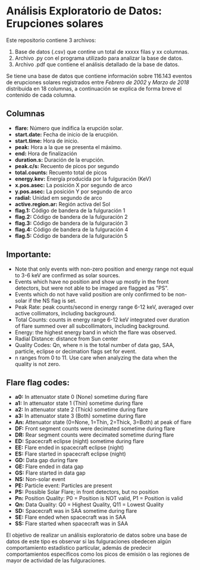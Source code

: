 # Análisis Exploratorio de Datos: Erupciones solares
Este repositorio contiene 3 archivos:
1. Base de datos (.csv) que contine un total de xxxxx filas y xx columnas.
2. Archivo .py con el programa utilizado para analizar la base de datos.
3. Archivo .pdf que contiene el análisis detallado de la base de datos.

Se tiene una base de datos que contiene información sobre 116.143 eventos de erupciones solares registrados entre *Febrero de 2002* y *Marzo de 2018* distribuida en 18 columnas, a continuación se explica de forma breve el contenido de cada columna.

## Columnas

- **flare:** Número que indifica la erupción solar.
- **start.date:** Fecha de inicio de la erucpión.
- **start.time:** Hora de inicio.
- **peak:** Hora a la que se presenta el máximo.
- **end:** Hora de finalización
- **duration.s:** Duración de la erupción.
- **peak.c/s:** Recuento de picos por segundo	
- **total.counts:** Recuento total de picos 
- **energy.kev:** Energía producida por la fulguración (KeV)
- **x.pos.asec:** La posición X por segundo de arco
- **y.pos.asec:** La posición Y por segundo de arco
- **radial:** Unidad em segundo de arco
- **active.region.ar:** Región activa del Sol 
- **flag.1:** Código de bandera de la fulguración 1
- **flag.2:** Código de bandera de la fulguración 2	
- **flag.3:** Código de bandera de la fulguración 3	
- **flag.4:** Código de bandera de la fulguración 4	
- **flag.5:** Código de bandera de la fulguración 5

## Importante:
 
- Note that only events with non-zero position and energy range not equal to 3-6 keV are confirmed as solar sources.
- Events which have no position and show up mostly in the front detectors, but were not able to be imaged are flagged as "PS".
- Events which do not have valid position are only confirmed to be non-solar if the NS flag is set.
- Peak Rate:  peak counts/second in energy range 6-12 keV, averaged over active collimators, including background.
- Total Counts:  counts in energy range 6-12 keV integrated over duration of flare summed over all subcollimators, including background.
- Energy:  the highest energy band in which the flare was observed.
- Radial Distance:  distance from Sun center
- Quality Codes: Qn, where n is the total number of data gap, SAA, particle, eclipse or decimation flags set for event.
- n ranges from 0 to 11.  Use care when analyzing the data when the quality is not zero.

## Flare flag codes:

- **a0:** In attenuator state 0 (None) sometime during flare
- **a1:** In attenuator state 1 (Thin) sometime during flare
- **a2:** In attenuator state 2 (Thick) sometime during flare
- **a3:** In attenuator state 3 (Both) sometime during flare
- **An:** Attenuator state (0=None, 1=Thin, 2=Thick, 3=Both) at peak of flare
- **DF:** Front segment counts were decimated sometime during flare
- **DR:** Rear segment counts were decimated sometime during flare
- **ED:** Spacecraft eclipse (night) sometime during flare
- **EE:** Flare ended in spacecraft eclipse (night)
- **ES:** Flare started in spacecraft eclipse (night)
- **GD:** Data gap during flare
- **GE:** Flare ended in data gap
- **GS:** Flare started in data gap
- **NS:** Non-solar event
- **PE:** Particle event: Particles are present
- **PS:** Possible Solar Flare; in front detectors, but no position
- **Pn:** Position Quality: P0 = Position is NOT valid, P1 = Position is valid
- **Qn:** Data Quality: Q0 = Highest Quality, Q11 = Lowest Quality
- **SD:** Spacecraft was in SAA sometime during flare
- **SE:** Flare ended when spacecraft was in SAA
- **SS:** Flare started when spacecraft was in SAA

El objetivo de realizar un análisis exploratorio de datos sobre una base de datos de este tipo es observar si las fulguraciones obedecen algún comportamiento estadístico partícular, además de predecir comportamientos específicos como los picos de emisión o las regiones de mayor de actividad de las fulguraciones. 
